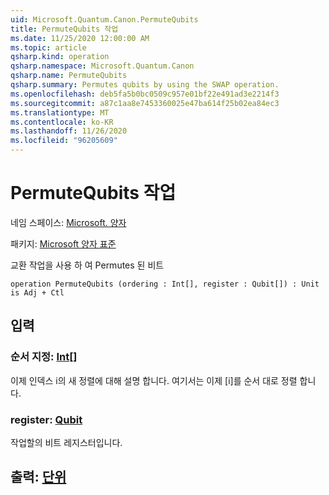 ```yaml
---
uid: Microsoft.Quantum.Canon.PermuteQubits
title: PermuteQubits 작업
ms.date: 11/25/2020 12:00:00 AM
ms.topic: article
qsharp.kind: operation
qsharp.namespace: Microsoft.Quantum.Canon
qsharp.name: PermuteQubits
qsharp.summary: Permutes qubits by using the SWAP operation.
ms.openlocfilehash: deb5fa5b0bc0509c957e01bf22e491ad3e2214f3
ms.sourcegitcommit: a87c1aa8e7453360025e47ba614f25b02ea84ec3
ms.translationtype: MT
ms.contentlocale: ko-KR
ms.lasthandoff: 11/26/2020
ms.locfileid: "96205609"
---
```

# <a name="permutequbits-operation"></a>PermuteQubits 작업

네임 스페이스: [Microsoft. 양자](xref:Microsoft.Quantum.Canon)

패키지: [Microsoft 양자 표준](https://nuget.org/packages/Microsoft.Quantum.Standard)


교환 작업을 사용 하 여 Permutes 된 비트

```qsharp
operation PermuteQubits (ordering : Int[], register : Qubit[]) : Unit is Adj + Ctl
```


## <a name="input"></a>입력

### <a name="ordering--int"></a>순서 지정: [Int](xref:microsoft.quantum.lang-ref.int)[]

이제 인덱스 i의 새 정렬에 대해 설명 합니다. 여기서는 이제 [i]를 순서 대로 정렬 합니다.


### <a name="register--qubit"></a>register: [Qubit](xref:microsoft.quantum.lang-ref.qubit)

작업할의 비트 레지스터입니다.



## <a name="output--unit"></a>출력: [단위](xref:microsoft.quantum.lang-ref.unit)

